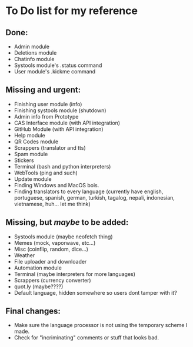 # To Do list for my reference

## Done:
 - Admin module
 - Deletions module
 - Chatinfo module
 - Systools module's .status command
 - User module's .kickme command

## Missing and urgent:
 - Finishing user module (info)
 - Finishing systools module (shutdown)
 - Admin info from Prototype
 - CAS Interface module (with API integration)
 - GitHub Module (with API integration)
 - Help module
 - QR Codes module
 - Scrappers (translator and tts)
 - Spam module
 - Stickers
 - Terminal (bash and python interpreters)
 - WebTools (ping and such)
 - Update module
 - Finding Windows and MacOS bois.
 - Finding translators to every language (currently have english, portuguese, spanish, german, turkish, tagalog, nepali, indonesian, vietnamese, huh... let me think)

## Missing, but *maybe* to be added:
 - Systools module (maybe neofetch thing)
 - Memes (mock, vaporwave, etc...)
 - Misc (coinflip, random, dice...)
 - Weather
 - File uploader and downloader
 - Automation module
 - Terminal (maybe interpreters for more languages)
 - Scrappers (currency converter)
 - quot.ly (maybe????)
 - Default language, hidden somewhere so users dont tamper with it?

## Final changes:
 - Make sure the language processor is not using the temporary scheme I made.
 - Check for "incriminating" comments or stuff that looks bad.
